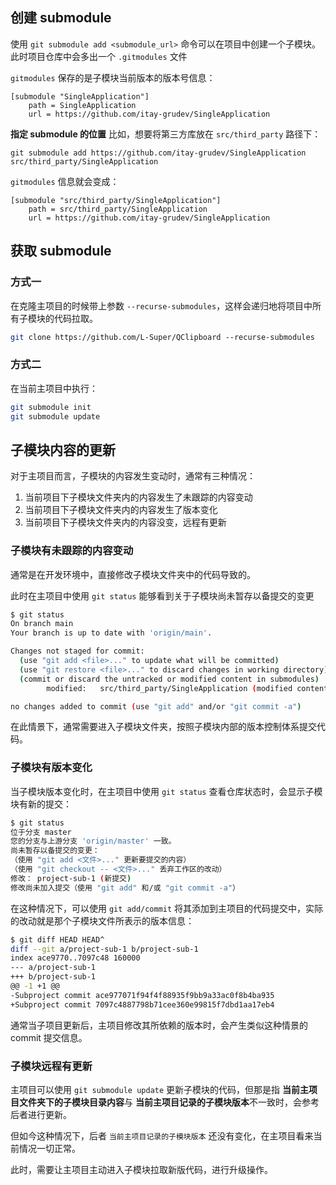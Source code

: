 
## 创建 submodule
使用 `git submodule add <submodule_url>` 命令可以在项目中创建一个子模块。此时项目仓库中会多出一个 `.gitmodules` 文件

`gitmodules` 保存的是子模块当前版本的版本号信息：
```
[submodule "SingleApplication"]
	path = SingleApplication
	url = https://github.com/itay-grudev/SingleApplication
```
**指定 submodule 的位置**
比如，想要将第三方库放在 `src/third_party` 路径下：
```
git submodule add https://github.com/itay-grudev/SingleApplication src/third_party/SingleApplication
```
`gitmodules` 信息就会变成：
```
[submodule "src/third_party/SingleApplication"]
	path = src/third_party/SingleApplication
	url = https://github.com/itay-grudev/SingleApplication
```

## 获取 submodule
### 方式一
在克隆主项目的时候带上参数 `--recurse-submodules`，这样会递归地将项目中所有子模块的代码拉取。
```bash
git clone https://github.com/L-Super/QClipboard --recurse-submodules
```

### 方式二
在当前主项目中执行：

```bash
git submodule init  
git submodule update
```

## 子模块内容的更新

对于主项目而言，子模块的内容发生变动时，通常有三种情况：

1. 当前项目下子模块文件夹内的内容发生了未跟踪的内容变动
2. 当前项目下子模块文件夹内的内容发生了版本变化
3. 当前项目下子模块文件夹内的内容没变，远程有更新

### 子模块有未跟踪的内容变动

通常是在开发环境中，直接修改子模块文件夹中的代码导致的。

此时在主项目中使用 `git status` 能够看到关于子模块尚未暂存以备提交的变更

```bash
$ git status
On branch main
Your branch is up to date with 'origin/main'.

Changes not staged for commit:
  (use "git add <file>..." to update what will be committed)
  (use "git restore <file>..." to discard changes in working directory)
  (commit or discard the untracked or modified content in submodules)
        modified:   src/third_party/SingleApplication (modified content)

no changes added to commit (use "git add" and/or "git commit -a")

```

在此情景下，通常需要进入子模块文件夹，按照子模块内部的版本控制体系提交代码。

### 子模块有版本变化

当子模块版本变化时，在主项目中使用 `git status` 查看仓库状态时，会显示子模块有新的提交：

```bash
$ git status
位于分支 master
您的分支与上游分支 'origin/master' 一致。
尚未暂存以备提交的变更：
（使用 "git add <文件>..." 更新要提交的内容）
（使用 "git checkout -- <文件>..." 丢弃工作区的改动）
修改： project-sub-1 (新提交)
修改尚未加入提交（使用 "git add" 和/或 "git commit -a"）
```

在这种情况下，可以使用 `git add/commit` 将其添加到主项目的代码提交中，实际的改动就是那个子模块文件所表示的版本信息：

```bash
$ git diff HEAD HEAD^
diff --git a/project-sub-1 b/project-sub-1
index ace9770..7097c48 160000
--- a/project-sub-1
+++ b/project-sub-1
@@ -1 +1 @@
-Subproject commit ace977071f94f4f88935f9bb9a33ac0f8b4ba935
+Subproject commit 7097c4887798b71cee360e99815f7dbd1aa17eb4
```

通常当子项目更新后，主项目修改其所依赖的版本时，会产生类似这种情景的 commit 提交信息。

### 子模块远程有更新
主项目可以使用 `git submodule update` 更新子模块的代码，但那是指 **当前主项目文件夹下的子模块目录内容**与 **当前主项目记录的子模块版本**不一致时，会参考后者进行更新。

但如今这种情况下，后者 `当前主项目记录的子模块版本` 还没有变化，在主项目看来当前情况一切正常。

此时，需要让主项目主动进入子模块拉取新版代码，进行升级操作。